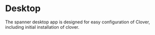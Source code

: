 # Desktop

The spanner desktop app is designed for easy configuration of Clover, including initial installation of clover.
